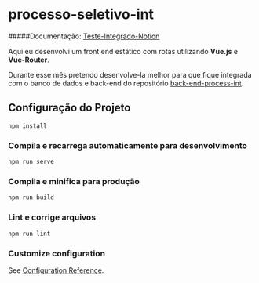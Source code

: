 # processo-seletivo-int

#####Documentação: [Teste-Integrado-Notion](https://spectacular-piccolo-51a.notion.site/Teste-Integrado-9c4b192c8ef0464797308650d6ac64a3?pvs=4)

Aqui eu desenvolvi um front end estático com rotas utilizando __Vue.js__ e __Vue-Router__.

Durante esse mês pretendo desenvolve-la melhor para que fique integrada com o banco de dados e back-end do repositório [back-end-process-int](https://github.com/GabNasci/back-end-process-int).


## Configuração do Projeto
```
npm install
```

### Compila e recarrega automaticamente para desenvolvimento
```
npm run serve
```

### Compila e minifica para produção
```
npm run build
```

### Lint e corrige arquivos
```
npm run lint
```

### Customize configuration
See [Configuration Reference](https://cli.vuejs.org/config/).
